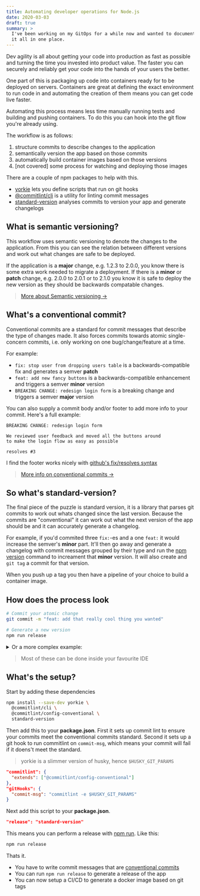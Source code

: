```yaml
---
title: Automating developer operations for Node.js
date: 2020-03-03
draft: true
summary: >
  I've been working on my GitOps for a while now and wanted to document 
  it all in one place.
---
```


Dev agility is all about getting your code into production as fast as possible
and turning the time you invested into product value.
The faster you can securely and reliably get your code into the hands of your users the better.

One part of this is packaging up code into containers ready for to be deployed on servers.
Containers are great at defining the exact environment to run code in
and automating the creation of them means you can get code live faster.

Automating this process means less time manually running tests and building and pushing containers.
To do this you can hook into the git flow you're already using.

The workflow is as follows:

1. structure commits to describe changes to the application
2. semantically version the app based on those commits
3. automatically build container images based on those versions
4. [not covered] some process for watching and deploying those images

There are a couple of npm packages to help with this.

- [yorkie](https://www.npmjs.com/package/yorkie) lets you define scripts that run on git hooks
- [@commitlint/cli](https://www.npmjs.com/package/@commitlint/cli) is a utility for linting commit messages
- [standard-version](https://www.npmjs.com/package/standard-version) analyses commits to version your app and generate changelogs

## What is semantic versioning?

This workflow uses semantic versioning to denote the changes to the application.
From this you can see the relation between different versions
and work out what changes are safe to be deployed.

If the application is a **major** change, e.g. 1.2.3 to 2.0.0,
you know there is some extra work needed to migrate a deployment.
If there is a **minor** or **patch** change, e.g. 2.0.0 to 2.0.1 or to 2.1.0
you know it is safe to deploy the new version
as they should be backwards compatable changes.

> [More about Semantic versioning →](https://semver.org/)

## What's a conventional commit?

Conventional commits are a standard for commit messages that describe the type of changes made.
It also forces commits towards atomic single-concern commits,
i.e. only working on one bug/change/feature at a time.

For example:

- `fix: stop user from dropping users table` is a backwards-compatible fix and generates a semver **patch**
- `feat: add new fancy buttons` is a backwards-compatible enhancement and triggers a semver **minor** version
- `BREAKING CHANGE: redesign login form` is a breaking change and triggers a semver **major** version

You can also supply a commit body and/or footer to add more info to your commit.
Here's a full example:

```
BREAKING CHANGE: redesign login form

We reviewed user feedback and moved all the buttons around
to make the login flow as easy as possible

resolves #3
```

I find the footer works nicely with
[github's fix/resolves syntax](https://help.github.com/en/enterprise/2.16/user/github/managing-your-work-on-github/closing-issues-using-keywords)

> [More info on conventional commits →](https://www.conventionalcommits.org/en/v1.0.0-beta.2/)

## So what's standard-version?

The final piece of the puzzle is standard version,
it is a library that parses git commits to work out whats changed since the last version.
Because the commits are "conventional" it can work out what the next version of the app should be
and it can accurately generate a changelog.

For example, if you'd commited three `fix:`-es and a one `feat:` it would increase the semver's **minor** part.
It'll then go away and generate a changelog with commit messages grouped by their type
and run the [npm version](https://docs.npmjs.com/cli/version) command to increament that **minor** version.
It will also create and `git tag` a commit for that version.

When you push up a tag you then have a pipeline of your choice to build a container image.

## How does the process look

```bash
# Commit your atomic change
git commit -m "feat: add that really cool thing you wanted"

# Generate a new version
npm run release
```

<details>
<summary>Or a more complex example:</summary>

```bash
git checkout -b feature-branch

# work on a feature ...

git commit -m "fix: add check for divide by zero"

# some sort of code review ...

git checkout master
git merge feature-branch
npm run release
git push --follow-tags origin master

# ci magic to build image ...
```

</details>

> Most of these can be done inside your favourite IDE

## What's the setup?

Start by adding these dependencies

```bash
npm install --save-dev yorkie \
  @commitlint/cli \
  @commitlint/config-conventional \
  standard-version
```

Then add this to your **package.json**.
First it sets up commit lint to ensure your commits meet the conventional commits standard.
Second it sets up a git hook to run commitlint on `commit-msg`,
which means your commit will fail if it doens't meet the standard.

> yorkie is a slimmer version of husky, hence `$HUSKY_GIT_PARAMS`

```json
"commitlint": {
  "extends": ["@commitlint/config-conventional"]
},
"gitHooks": {
  "commit-msg": "commitlint -e $HUSKY_GIT_PARAMS"
}
```

Next add this script to your **package.json**.

```json
"release": "standard-version"
```

This means you can perform a release with [npm run](https://docs.npmjs.com/cli/run-script).
Like this:

```bash
npm run release
```

Thats it.

- You have to write commit messages that are [conventional commits](https://www.conventionalcommits.org/en/v1.0.0-beta.2/)
- You can run `npm run release` to generate a release of the app
- You can now setup a CI/CD to generate a docker image based on git tags

